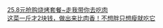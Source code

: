   
[25.8元抢购烧烤套餐~走我带你去吃肉](http://www.dianyue.me/archives/492/05sp7vxldqg3rvb2/)  
[这菜一斤才2块钱，做出来比肉香！不想胖只想瘦就吃它](http://www.dianyue.me/archives/109/85weqbvmx5poig4d/)